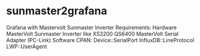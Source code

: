 # sunmaster2grafana
Grafana with Mastervolt Sunmaster Inverter
Requirements:
Hardware
MasterVolt Sunmaster Inverter like XS3200 QS6400
MasterVolt Serial Adapter (PC-Link)
Software
CPAN:
Device::SerialPort
InfluxDB::LineProtocol
LWP::UserAgent
